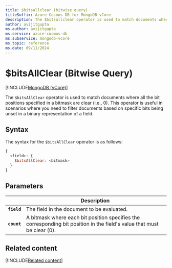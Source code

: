 ```yaml
---
title: $bitsallclear (bitwise query)
titleSuffix: Azure Cosmos DB for MongoDB vCore
description: The $bitsallclear operator is used to match documents where all the bit positions specified in a bitmask are clear.
author: avijitgupta
ms.author: avijitgupta
ms.service: azure-cosmos-db
ms.subservice: mongodb-vcore
ms.topic: reference
ms.date: 09/11/2024
---
```


# $bitsAllClear (Bitwise Query)

[!INCLUDE[MongoDB (vCore)](~/reusable-content/ce-skilling/azure/includes/cosmos-db/includes/appliesto-mongodb-vcore.md)]

The `$bitsAllClear` operator is used to match documents where all the bit positions specified in a bitmask are clear (i.e., 0). This operator is useful in scenarios where you need to filter documents based on specific bits being unset in a binary representation of a field.

## Syntax

The syntax for the `$bitsAllClear` operator is as follows:

```javascript
{
  <field>: {
    $bitsAllClear: <bitmask>
  }
}
```

## Parameters

| | Description |
| --- | --- |
| **`field`** | The field in the document to be evaluated. |
| **`count`** | A bitmask where each bit position specifies the corresponding bit position in the field's value that must be clear (0). |

## Related content

[!INCLUDE[Related content](../includes/related-content.md)]
